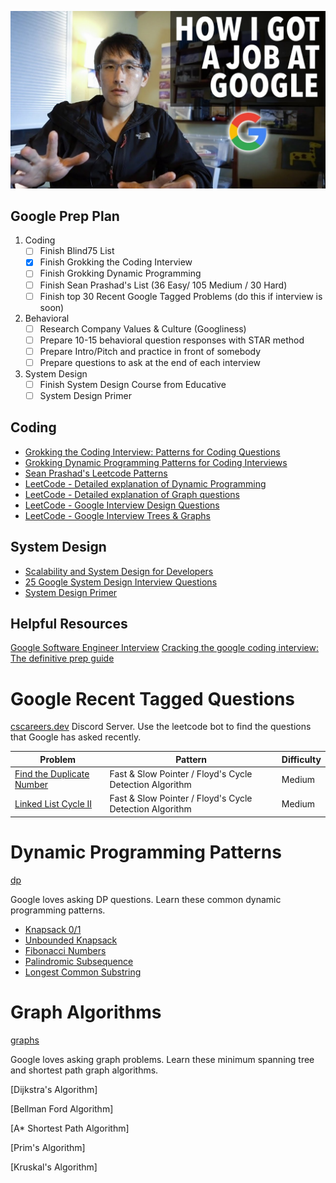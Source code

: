 
![google-tech-lead](./images/google-tech-lead.jpg)


## Google Prep Plan ##

1. Coding
    - [ ] Finish Blind75 List
    - [X] Finish Grokking the Coding Interview
    - [ ] Finish Grokking Dynamic Programming
    - [ ] Finish Sean Prashad's List (36 Easy/ 105 Medium / 30 Hard)
    - [ ] Finish top 30 Recent Google Tagged Problems (do this if interview is soon)

2. Behavioral
    - [ ] Research Company Values & Culture (Googliness)
    - [ ] Prepare 10-15 behavioral question responses with STAR method
    - [ ] Prepare Intro/Pitch and practice in front of somebody
    - [ ] Prepare questions to ask at the end of each interview

3. System Design
    - [ ] Finish System Design Course from Educative
    - [ ] System Design Primer

## Coding 
- [Grokking the Coding Interview: Patterns for Coding Questions](https://www.educative.io/courses/grokking-the-coding-interview)
- [Grokking Dynamic Programming Patterns for Coding Interviews](https://www.educative.io/courses/grokking-dynamic-programming-patterns-for-coding-interviews)
- [Sean Prashad's Leetcode Patterns](https://seanprashad.com/leetcode-patterns/)
- [LeetCode - Detailed explanation of Dynamic Programming](https://leetcode.com/explore/learn/card/dynamic-programming/)
- [LeetCode - Detailed explanation of Graph questions](https://leetcode.com/explore/learn/card/graph/)
- [LeetCode - Google Interview Design Questions](https://leetcode.com/explore/featured/card/google/65/design-4/)
- [LeetCode - Google Interview Trees & Graphs](https://leetcode.com/explore/featured/card/google/61/trees-and-graphs/)

## System Design

- [Scalability and System Design for Developers](https://www.educative.io/path/scalability-system-design)
- [25 Google System Design Interview Questions](https://www.interviewkickstart.com/interview-questions/google-system-design-interview-questions)
- [System Design Primer](https://github.com/donnemartin/system-design-primer)


## Helpful Resources ##

[Google Software Engineer Interview](https://igotanoffer.com/blogs/tech/google-software-engineer-interview)
[Cracking the google coding interview: The definitive prep guide](https://www.educative.io/blog/google-coding-interview)

# Google Recent Tagged Questions #

[cscareers.dev](https://discord.gg/uXkVRhBqfX) Discord Server. Use the leetcode bot to find the questions that Google has asked recently.

| Problem    | Pattern | Difficulty |
| ----------- | ----------- |  ----------- | 
| [Find the Duplicate Number](https://leetcode.com/problems/find-the-duplicate-number/) | Fast & Slow Pointer / Floyd's Cycle Detection Algorithm | Medium |
| [Linked List Cycle II](https://leetcode.com/problems/linked-list-cycle-ii/) | Fast & Slow Pointer / Floyd's Cycle Detection Algorithm | Medium |


# Dynamic Programming Patterns

[dp](./images/dp.jpg)

Google loves asking DP questions. Learn these common dynamic programming patterns.

- [Knapsack 0/1](./grokking_dp/dp_unbounded_knapsack.py)
- [Unbounded Knapsack](./grokking_dp/dp_unbounded_knapsack.py)
- [Fibonacci Numbers](./grokking_dp/dp_fibonnaci_numbers.py)
- [Palindromic Subsequence](./grokking_dp/dp_palindromic_subsequence.py)
- [Longest Common Substring](./grokking_dp/dp_longest_common_substring.py)


# Graph Algorithms

[graphs](./images/graphs.png)

Google loves asking graph problems. Learn these minimum spanning tree and shortest path graph algorithms.
 
[Dijkstra's Algorithm]

[Bellman Ford Algorithm]

[A* Shortest Path Algorithm]

[Prim's Algorithm]

[Kruskal's Algorithm]






